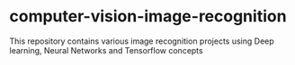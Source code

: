 # computer-vision-image-recognition
This repository contains various image recognition projects using Deep learning, Neural Networks and Tensorflow concepts
